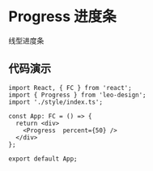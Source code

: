 # Progress 进度条

线型进度条

## 代码演示

```tsx
import React, { FC } from 'react';
import { Progress } from 'leo-design';
import './style/index.ts';
 
const App: FC = () => {
  return <div>
    <Progress  percent={50} />
  </div>
};
 
export default App;
```

<API/>